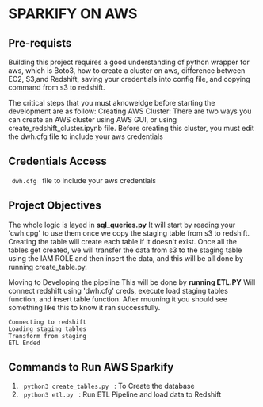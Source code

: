 # SPARKIFY ON AWS

## Pre-requists
Building this project requires a good understanding of python wrapper for aws, which is Boto3, how to create a cluster on aws, difference between EC2, S3,and Redshift, saving your credentials into config file, and copying command from s3 to redshift. 

The critical steps that you must aknoweldge before starting the development are as follow:
Creating AWS Cluster:
There are two ways you can create an AWS cluster using AWS GUI, or using create_redshift_cluster.ipynb file. 
Before creating this cluster, you must edit the dwh.cfg file to include your aws credentials

## Credentials Access
 <code> dwh.cfg </code> file to include your aws credentials

## Project Objectives
The whole logic is layed in **sql_queries.py**
It will start by reading your 'cwh.cpg' to use them once we copy the staging table from s3 to redshift. Creating the table will create each table if it doesn't exist. Once all the tables get created, we will transfer the data from s3 to the staging table using the IAM ROLE and then insert the data, and this will be all done by running create_table.py. 

Moving to Developing the pipeline
This will be done by **running ETL.PY**
Will connect redshift using 'dwh.cfg' creds, execute load staging tables function, and insert table function.
After rnuuning it you should see something like this to know it ran successfully. 

```
Connecting to redshift
Loading staging tables
Transform from staging
ETL Ended
```

## Commands to Run AWS Sparkify
1. <code> python3 create_tables.py </code> : To Create the database
2. <code> python3 etl.py </code> : Run ETL Pipeline and load data to Redshift
